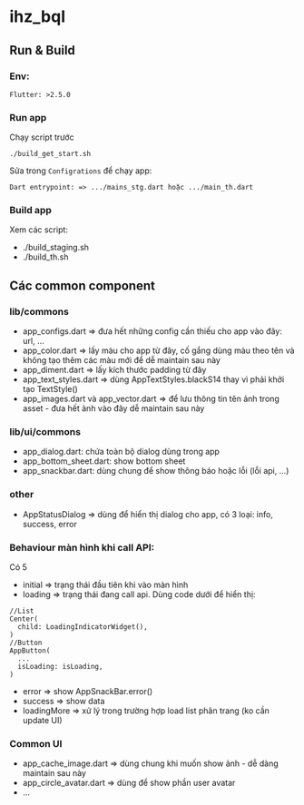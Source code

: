 # ihz_bql

## Run & Build
### Env:
 ```
 Flutter: >2.5.0
 ```
### Run app
Chạy script trước
 ```
 ./build_get_start.sh
 ```
Sửa trong ```Configrations``` để chạy app:
```
Dart entrypoint: => .../mains_stg.dart hoặc .../main_th.dart
```
### Build app
Xem các script:
- ./build_staging.sh
- ./build_th.sh

## Các common component

### lib/commons
- app_configs.dart => đưa hết những config cần thiếu cho app vào đây: url, ...
- app_color.dart => lấy màu cho app từ đây, cố gắng dùng màu theo tên và không tạo thêm các màu mới để dễ maintain sau này
- app_diment.dart => lấy kích thước padding từ đây
- app_text_styles.dart => dùng AppTextStyles.blackS14 thay vì phải khởi tạo TextStyle()
- app_images.dart và app_vector.dart => để lưu thông tin tên ảnh trong asset - đưa hết ảnh vào đây dễ maintain sau này

### lib/ui/commons
- app_dialog.dart: chứa toàn bộ dialog dùng trong app
- app_bottom_sheet.dart: show bottom sheet
- app_snackbar.dart: dùng chung để show thông báo hoặc lỗi (lỗi api, ...)

### other
- AppStatusDialog => dùng để hiển thị dialog cho app, có 3 loại: info, success, error

### Behaviour màn hình khi call API:
Có 5
- initial => trạng thái đầu tiên khi vào màn hình
- loading => trạng thái đang call api. Dùng code dưới để hiển thị:
```
//List
Center(  
  child: LoadingIndicatorWidget(),  
)
//Button
AppButton(
  ...
  isLoading: isLoading,  
)
```
- error => show AppSnackBar.error()
- success => show data
- loadingMore => xử lý trong trường hợp load list phân trang (ko cần update UI)

### Common UI
- app_cache_image.dart => dùng chung khi muốn show ảnh - dễ dàng maintain sau này
- app_circle_avatar.dart => dùng để show phần user avatar
- ...

